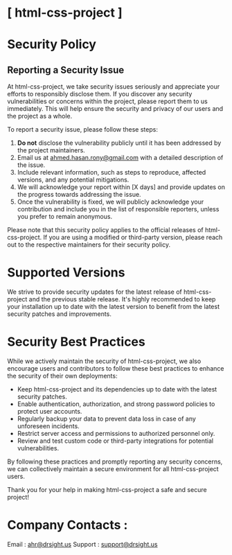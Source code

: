 # [ html-css-project ]

# Security Policy

## Reporting a Security Issue

At html-css-project, we take security issues seriously and appreciate your efforts to responsibly disclose them. If you discover any security vulnerabilities or concerns within the project, please report them to us immediately. This will help ensure the security and privacy of our users and the project as a whole.

To report a security issue, please follow these steps:

1. **Do not** disclose the vulnerability publicly until it has been addressed by the project maintainers.
2. Email us at [ahmed.hasan.rony@gmail.com](mailto:ahmed.hasan.rony@gmail.com) with a detailed description of the issue.
3. Include relevant information, such as steps to reproduce, affected versions, and any potential mitigations.
4. We will acknowledge your report within [X days] and provide updates on the progress towards addressing the issue.
5. Once the vulnerability is fixed, we will publicly acknowledge your contribution and include you in the list of responsible reporters, unless you prefer to remain anonymous.

Please note that this security policy applies to the official releases of html-css-project. If you are using a modified or third-party version, please reach out to the respective maintainers for their security policy.

# Supported Versions

We strive to provide security updates for the latest release of html-css-project and the previous stable release. It's highly recommended to keep your installation up to date with the latest version to benefit from the latest security patches and improvements.

# Security Best Practices

While we actively maintain the security of html-css-project, we also encourage users and contributors to follow these best practices to enhance the security of their own deployments:

- Keep html-css-project and its dependencies up to date with the latest security patches.
- Enable authentication, authorization, and strong password policies to protect user accounts.
- Regularly backup your data to prevent data loss in case of any unforeseen incidents.
- Restrict server access and permissions to authorized personnel only.
- Review and test custom code or third-party integrations for potential vulnerabilities.

By following these practices and promptly reporting any security concerns, we can collectively maintain a secure environment for all html-css-project users.

Thank you for your help in making html-css-project a safe and secure project!

# Company Contacts : 
Email : [ahr@drsight.us](mailto:ahr@drsight.us)
Support : [support@drsight.us](mailto:support@drsight.us)


